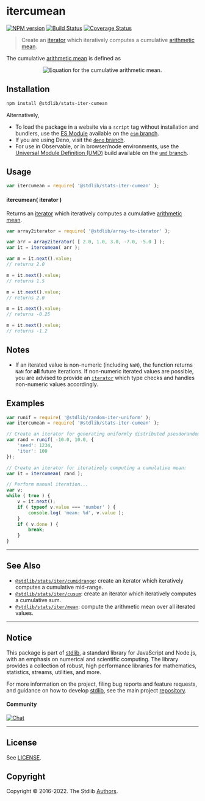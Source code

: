 <!--

@license Apache-2.0

Copyright (c) 2019 The Stdlib Authors.

Licensed under the Apache License, Version 2.0 (the "License");
you may not use this file except in compliance with the License.
You may obtain a copy of the License at

   http://www.apache.org/licenses/LICENSE-2.0

Unless required by applicable law or agreed to in writing, software
distributed under the License is distributed on an "AS IS" BASIS,
WITHOUT WARRANTIES OR CONDITIONS OF ANY KIND, either express or implied.
See the License for the specific language governing permissions and
limitations under the License.

-->

# itercumean

[![NPM version][npm-image]][npm-url] [![Build Status][test-image]][test-url] [![Coverage Status][coverage-image]][coverage-url] <!-- [![dependencies][dependencies-image]][dependencies-url] -->

> Create an [iterator][mdn-iterator-protocol] which iteratively computes a cumulative [arithmetic mean][arithmetic-mean].

<section class="intro">

The cumulative [arithmetic mean][arithmetic-mean] is defined as

<!-- <equation class="equation" label="eq:cumulative_arithmetic_mean" align="center" raw="\bar{x}_n = \frac{1}{n} \sum_{i=0}^n x_i" alt="Equation for the cumulative arithmetic mean."> -->

<div class="equation" align="center" data-raw-text="\bar{x}_n = \frac{1}{n} \sum_{i=0}^n x_i" data-equation="eq:cumulative_arithmetic_mean">
    <img src="https://cdn.jsdelivr.net/gh/stdlib-js/stdlib@409c465a46090d66ce8ea7980f14e8f28a95e9be/lib/node_modules/@stdlib/stats/iter/cumean/docs/img/equation_cumulative_arithmetic_mean.svg" alt="Equation for the cumulative arithmetic mean.">
    <br>
</div>

<!-- </equation> -->

</section>

<!-- /.intro -->

<!-- Package usage documentation. -->

<section class="installation">

## Installation

```bash
npm install @stdlib/stats-iter-cumean
```

Alternatively,

-   To load the package in a website via a `script` tag without installation and bundlers, use the [ES Module][es-module] available on the [`esm` branch][esm-url].
-   If you are using Deno, visit the [`deno` branch][deno-url].
-   For use in Observable, or in browser/node environments, use the [Universal Module Definition (UMD)][umd] build available on the [`umd` branch][umd-url].

</section>

<section class="usage">

## Usage

```javascript
var itercumean = require( '@stdlib/stats-iter-cumean' );
```

#### itercumean( iterator )

Returns an [iterator][mdn-iterator-protocol] which iteratively computes a cumulative [arithmetic mean][arithmetic-mean].

```javascript
var array2iterator = require( '@stdlib/array-to-iterator' );

var arr = array2iterator( [ 2.0, 1.0, 3.0, -7.0, -5.0 ] );
var it = itercumean( arr );

var m = it.next().value;
// returns 2.0

m = it.next().value;
// returns 1.5

m = it.next().value;
// returns 2.0

m = it.next().value;
// returns -0.25

m = it.next().value;
// returns -1.2
```

</section>

<!-- /.usage -->

<!-- Package usage notes. Make sure to keep an empty line after the `section` element and another before the `/section` close. -->

<section class="notes">

## Notes

-   If an iterated value is non-numeric (including `NaN`), the function returns `NaN` for **all** future iterations. If non-numeric iterated values are possible, you are advised to provide an [`iterator`][mdn-iterator-protocol] which type checks and handles non-numeric values accordingly.

</section>

<!-- /.notes -->

<!-- Package usage examples. -->

<section class="examples">

## Examples

<!-- eslint no-undef: "error" -->

```javascript
var runif = require( '@stdlib/random-iter-uniform' );
var itercumean = require( '@stdlib/stats-iter-cumean' );

// Create an iterator for generating uniformly distributed pseudorandom numbers:
var rand = runif( -10.0, 10.0, {
    'seed': 1234,
    'iter': 100
});

// Create an iterator for iteratively computing a cumulative mean:
var it = itercumean( rand );

// Perform manual iteration...
var v;
while ( true ) {
    v = it.next();
    if ( typeof v.value === 'number' ) {
        console.log( 'mean: %d', v.value );
    }
    if ( v.done ) {
        break;
    }
}
```

</section>

<!-- /.examples -->

<!-- Section to include cited references. If references are included, add a horizontal rule *before* the section. Make sure to keep an empty line after the `section` element and another before the `/section` close. -->

<section class="references">

</section>

<!-- /.references -->

<!-- Section for related `stdlib` packages. Do not manually edit this section, as it is automatically populated. -->

<section class="related">

* * *

## See Also

-   <span class="package-name">[`@stdlib/stats/iter/cumidrange`][@stdlib/stats/iter/cumidrange]</span><span class="delimiter">: </span><span class="description">create an iterator which iteratively computes a cumulative mid-range.</span>
-   <span class="package-name">[`@stdlib/stats/iter/cusum`][@stdlib/stats/iter/cusum]</span><span class="delimiter">: </span><span class="description">create an iterator which iteratively computes a cumulative sum.</span>
-   <span class="package-name">[`@stdlib/stats/iter/mean`][@stdlib/stats/iter/mean]</span><span class="delimiter">: </span><span class="description">compute the arithmetic mean over all iterated values.</span>

</section>

<!-- /.related -->

<!-- Section for all links. Make sure to keep an empty line after the `section` element and another before the `/section` close. -->


<section class="main-repo" >

* * *

## Notice

This package is part of [stdlib][stdlib], a standard library for JavaScript and Node.js, with an emphasis on numerical and scientific computing. The library provides a collection of robust, high performance libraries for mathematics, statistics, streams, utilities, and more.

For more information on the project, filing bug reports and feature requests, and guidance on how to develop [stdlib][stdlib], see the main project [repository][stdlib].

#### Community

[![Chat][chat-image]][chat-url]

---

## License

See [LICENSE][stdlib-license].


## Copyright

Copyright &copy; 2016-2022. The Stdlib [Authors][stdlib-authors].

</section>

<!-- /.stdlib -->

<!-- Section for all links. Make sure to keep an empty line after the `section` element and another before the `/section` close. -->

<section class="links">

[npm-image]: http://img.shields.io/npm/v/@stdlib/stats-iter-cumean.svg
[npm-url]: https://npmjs.org/package/@stdlib/stats-iter-cumean

[test-image]: https://github.com/stdlib-js/stats-iter-cumean/actions/workflows/test.yml/badge.svg?branch=main
[test-url]: https://github.com/stdlib-js/stats-iter-cumean/actions/workflows/test.yml?query=branch:main

[coverage-image]: https://img.shields.io/codecov/c/github/stdlib-js/stats-iter-cumean/main.svg
[coverage-url]: https://codecov.io/github/stdlib-js/stats-iter-cumean?branch=main

<!--

[dependencies-image]: https://img.shields.io/david/stdlib-js/stats-iter-cumean.svg
[dependencies-url]: https://david-dm.org/stdlib-js/stats-iter-cumean/main

-->

[chat-image]: https://img.shields.io/gitter/room/stdlib-js/stdlib.svg
[chat-url]: https://gitter.im/stdlib-js/stdlib/

[stdlib]: https://github.com/stdlib-js/stdlib

[stdlib-authors]: https://github.com/stdlib-js/stdlib/graphs/contributors

[umd]: https://github.com/umdjs/umd
[es-module]: https://developer.mozilla.org/en-US/docs/Web/JavaScript/Guide/Modules

[deno-url]: https://github.com/stdlib-js/stats-iter-cumean/tree/deno
[umd-url]: https://github.com/stdlib-js/stats-iter-cumean/tree/umd
[esm-url]: https://github.com/stdlib-js/stats-iter-cumean/tree/esm

[stdlib-license]: https://raw.githubusercontent.com/stdlib-js/stats-iter-cumean/main/LICENSE

[arithmetic-mean]: https://en.wikipedia.org/wiki/Arithmetic_mean

[mdn-iterator-protocol]: https://developer.mozilla.org/en-US/docs/Web/JavaScript/Reference/Iteration_protocols#The_iterator_protocol

<!-- <related-links> -->

[@stdlib/stats/iter/cumidrange]: https://github.com/stdlib-js/stats-iter-cumidrange

[@stdlib/stats/iter/cusum]: https://github.com/stdlib-js/stats-iter-cusum

[@stdlib/stats/iter/mean]: https://github.com/stdlib-js/stats-iter-mean

<!-- </related-links> -->

</section>

<!-- /.links -->
